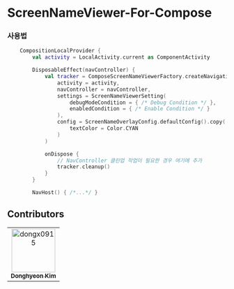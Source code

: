 # ScreenNameViewer-For-Compose



### 사용법

```kotlin
    CompositionLocalProvider {
        val activity = LocalActivity.current as ComponentActivity

        DisposableEffect(navController) {
            val tracker = ComposeScreenNameViewerFactory.createNavigationTracker(
                activity = activity,
                navController = navController,
                settings = ScreenNameViewerSetting(
                    debugModeCondition = { /* Debug Condition */ },
                    enabledCondition = { /* Enable Condition */ }
                ),
                config = ScreenNameOverlayConfig.defaultConfig().copy(
                    textColor = Color.CYAN
                )
            )

            onDispose {
                // NavController 클린업 작업이 필요한 경우 여기에 추가
                tracker.cleanup()
            }
        }

        NavHost() { /*...*/ }
```

## Contributors

<!-- readme: collaborators,contributors -start -->
<table>
	<tbody>
		<tr>
            <td align="center">
                <a href="https://github.com/dongx0915">
                    <img src="https://avatars.githubusercontent.com/u/63500239?v=4" width="100;" alt="dongx0915"/>
                    <br />
                    <sub><b>Donghyeon Kim</b></sub>
                </a>
            </td>
		</tr>
	<tbody>
</table>
<!-- readme: collaborators,contributors -end -->
